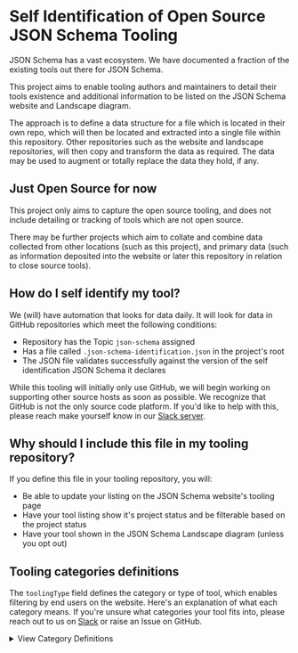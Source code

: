 # Self Identification of Open Source JSON Schema Tooling

JSON Schema has a vast ecosystem. We have documented a fraction of the existing tools out there for JSON Schema.

This project aims to enable tooling authors and maintainers to detail their tools existence and additional information to be listed on the JSON Schema website and Landscape diagram.

The approach is to define a data structure for a file which is located in their own repo, which will then be located and extracted into a single file within this repository. Other repositories such as the website and landscape repositories, will then copy and transform the data as required. The data may be used to augment or totally replace the data they hold, if any.

## Just Open Source for now

This project only aims to capture the open source tooling, and does not include detailing or tracking of tools which are not open source.

There may be further projects which aim to collate and combine data collected from other locations (such as this project), and primary data (such as information deposited into the website or later this repository in relation to close source tools).

## How do I self identify my tool?

We (will) have automation that looks for data daily. It will look for data in GitHub repositories which meet the following conditions:

- Repository has the Topic `json-schema` assigned
- Has a file called `.json-schema-identification.json` in the project's root
- The JSON file validates successfully against the version of the self identification JSON Schema it declares

While this tooling will initially only use GitHub, we will begin working on supporting other source hosts as soon as possible. We recognize that GitHub is not the only source code platform. If you'd like to help with this, please reach make yourself know in our [Slack server](https://json-schema.org/slack).

## Why should I include this file in my tooling repository?

If you define this file in your tooling repository, you will:
- Be able to update your listing on the JSON Schema website's tooling page
- Have your tool listing show it's project status and be filterable based on the project status
- Have your tool shown in the JSON Schema Landscape diagram (unless you opt out)

## Tooling categories definitions

The `toolingType` field defines the category or type of tool, which enables filtering by end users on the website. Here's an explanation of what each category means. If you're unsure what categories your tool fits into, please reach out to us on [Slack](https://json-schema.org/slack) or raise an Issue on GitHub.

<details>
<summary>View Category Definitions</summary>

<table>
<thead><tr><th>Value</th><th>Definition</th><tr></thead>
<tr><td>"validator"</td><td>A library which itself directly validates JSON data using a JSON Schema, providing an assertion result.</td></tr>
<tr><td>"hyper-schema"</td><td>A library which provides utility and processing in relation to JSON Hyper Schema.</td></tr>
<tr><td>"benchmarks"</td><td>A tool which performs benchmarking of JSON Schema tooling.</td></tr>
<tr><td>"LDO-utility"</td><td>A library which provides utility in relation to Link Description Objects found in JSON Hyper Schema.</td></tr>
<tr><td>"code-to-schema"</td><td>A tool or library which enables the creation of a JSON Schema from existing <b>code</b>.</td></tr>
<tr><td>"data-to-schema"</td><td>A tool or library which enables the creation of a JSON Schema from existing <b>data</b>.</td></tr>
<tr><td>"model-to-schema"</td><td>A tool or library which enables the creation of a JSON Schema from existing <b>models</b>.</td></tr>
<tr><td>"schema-to-types"</td><td>A tool or library which enables the creation of <b>types</b> from a JSON Schema.</td></tr>
<tr><td>"schema-to-code"</td><td>A tool or library which enables the creation of <b>code</b> from a JSON Schema.</td></tr>
<tr><td>"schema-to-web-UI"</td><td>A tool or library which enables the creation of <b>Web UI (such as forms)</b> from a JSON Schema.</td></tr>
<tr><td>"schema-to-data"</td><td>A tool or library which enables the creation of <b>data</b> from a JSON Schema.</td></tr>
<tr><td>"util-general-processing"</td><td>A library or tool which makes processing and using JSON Schema easier.</td></tr>
<tr><td>"util-schema-to-schema"</td><td>A library or tool which enables or provides utilities to assist with Schema to Schema transformations.</td></tr>
<tr><td>"util-draft-migration"</td><td>A library or tool which enables or provides utilities to assist with JSON Schema version/draft migration.</td></tr>
<tr><td>"util-format-conversion"</td><td>A library or tool which enables or provides utilities to assist with converting from a format to or from JSON Schema.</td></tr>
<tr><td>"util-testing"</td><td>A library or tool which enables or provides utilities to assist with utilizing JSON Schema with tests.</td></tr>
<tr><td>"editor"</td><td>A tool which allows you to create and edit JSON documents with specific support for authoring and editing JSON Schema documents.</td></tr>
<tr><td>"editor-plugins"</td><td>Plugins for editors which augment the use of JSON Schema within an editor.</td></tr>
<tr><td>"schema-to-documentation"</td><td>A tool or library which enables the creation of <b>documentation</b> from a JSON Schema.</td></tr>
<tr><td>"schema-repository"</td><td>A collection of Schemas. This may not be an example of best use, nor does it signal endorsement.</td></tr>
<tr><td>"linter"</td><td>A tool or library which provides the ability for rule based validation of JSON Schemas.</td></tr>
<tr><td>"linter-plugins"</td><td>Plugins for other linter based tooling which enables rule based validation of JSON Schemas.</td></tr>
</table>

</details>
